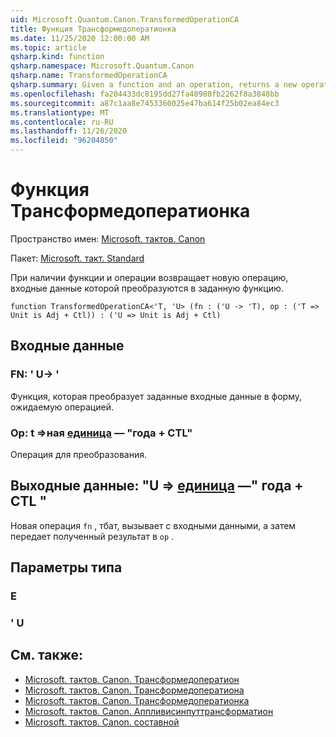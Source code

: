 ```yaml
---
uid: Microsoft.Quantum.Canon.TransformedOperationCA
title: Функция Трансформедоператионка
ms.date: 11/25/2020 12:00:00 AM
ms.topic: article
qsharp.kind: function
qsharp.namespace: Microsoft.Quantum.Canon
qsharp.name: TransformedOperationCA
qsharp.summary: Given a function and an operation, returns a new operation whose input is transformed by the given function.
ms.openlocfilehash: fa204433dc8195dd27fa40980fb2262f8a3848bb
ms.sourcegitcommit: a87c1aa8e7453360025e47ba614f25b02ea84ec3
ms.translationtype: MT
ms.contentlocale: ru-RU
ms.lasthandoff: 11/26/2020
ms.locfileid: "96204850"
---
```

# <a name="transformedoperationca-function"></a>Функция Трансформедоператионка

Пространство имен: [Microsoft. тактов. Canon](xref:Microsoft.Quantum.Canon)

Пакет: [Microsoft. такт. Standard](https://nuget.org/packages/Microsoft.Quantum.Standard)


При наличии функции и операции возвращает новую операцию, входные данные которой преобразуются в заданную функцию.

```qsharp
function TransformedOperationCA<'T, 'U> (fn : ('U -> 'T), op : ('T => Unit is Adj + Ctl)) : ('U => Unit is Adj + Ctl)
```


## <a name="input"></a>Входные данные

### <a name="fn--u---t"></a>FN: ' U-> '

Функция, которая преобразует заданные входные данные в форму, ожидаемую операцией.


### <a name="op--t--unit--is-adj--ctl"></a>Op: t =>ная [единица](xref:microsoft.quantum.lang-ref.unit)  — "года + CTL"

Операция для преобразования.



## <a name="output--u--unit--is-adj--ctl"></a>Выходные данные: "U => [единица](xref:microsoft.quantum.lang-ref.unit)  —" года + CTL "

Новая операция `fn` , тбат, вызывает с входными данными, а затем передает полученный результат в `op` .

## <a name="type-parameters"></a>Параметры типа

### <a name="t"></a>Е


### <a name="u"></a>' U



## <a name="see-also"></a>См. также:

- [Microsoft. тактов. Canon. Трансформедоператион](xref:Microsoft.Quantum.Canon.TransformedOperation)
- [Microsoft. тактов. Canon. Трансформедоператиона](xref:Microsoft.Quantum.Canon.TransformedOperationA)
- [Microsoft. тактов. Canon. Трансформедоператионка](xref:Microsoft.Quantum.Canon.TransformedOperationCA)
- [Microsoft. тактов. Canon. Аппливисинпуттрансформатион](xref:Microsoft.Quantum.Canon.ApplyWithInputTransformation)
- [Microsoft. тактов. Canon. составной](xref:Microsoft.Quantum.Canon.Composed)